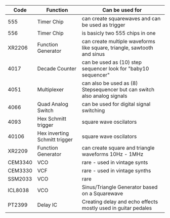 | Code	   | Function	                     | Can be used for                                                           |
| -------- | ----------------------------- | ------------------------------------------------------------------------- |
| 555	     | Timer Chip	                   | can create squarewaves and can be used as trigger                         |
| 556	     | Timer Chip	                   | is basicly two 555 chips in one                                           |
| XR2206	 | Function Generator	           | can create multiple waveforms like square, triangle, sawtooth and sinus   |
| 4017	   | Decade Counter	               | can be used as (10) step sequencer look for "baby10 sequencer"            |
| 4051	   | Multiplexer	                 | can also be used as (8) Stepsequencer but can switch also analog signals  |
| 4066     | Quad Analog Switch            | can be used for digital signal switching                                  |
| 4093	   | Hex Schmitt trigger | square wave oscilators                                                    |
| 40106	   | Hex inverting Schmitt trigger | square wave oscilators                                                    |
| XR2209	 | Function Generator	           | can create square and triangle waveforms 10Hz - 1MHz                      |
| CEM3340	 | VCO	                         | rare - used in vintage synts                                              |
| CEM3330	 | VCF	                         | rare - used in vintage synths                                             |
| SSM2033	 | VCO	                         | rare                                                                      |
| ICL8038  | VCO                           | Sinus/Triangle Generator based on a Squarewave                            |
| PT2399   | Delay IC                      | Creating delay and echo effects mostly used in guitar pedales             |
